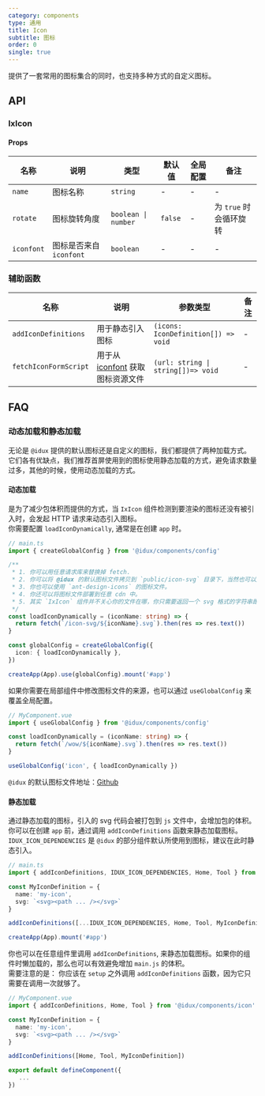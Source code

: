 ```yaml
---
category: components
type: 通用
title: Icon
subtitle: 图标
order: 0
single: true
---
```


提供了一套常用的图标集合的同时，也支持多种方式的自定义图标。

## API

### IxIcon

#### Props

| 名称 | 说明 | 类型  | 默认值 | 全局配置 | 备注 |
| --- | --- | --- | --- | --- | --- |
| `name`| 图标名称 | `string` | - | - | - |
| `rotate` | 图标旋转角度 | `boolean \| number` | `false` | - |  为 `true` 时会循环旋转 |
| `iconfont` | 图标是否来自 `iconfont` | `boolean` | - | - | - |

### 辅助函数

| 名称 | 说明 | 参数类型 | 备注 |
| --- | --- | --- | --- |
| `addIconDefinitions` | 用于静态引入图标 | `(icons: IconDefinition[]) => void` | - |
| `fetchIconFormScript` | 用于从 [iconfont](https://www.iconfont.cn) 获取图标资源文件 | `(url: string \| string[])=> void` | - |

## FAQ

### 动态加载和静态加载

无论是 `@idux` 提供的默认图标还是自定义的图标，我们都提供了两种加载方式。  
它们各有优缺点，我们推荐首屏使用到的图标使用静态加载的方式，避免请求数量过多，其他的时候，使用动态加载的方式。

#### 动态加载

是为了减少包体积而提供的方式，当 `IxIcon` 组件检测到要渲染的图标还没有被引入时，会发起 HTTP 请求来动态引入图标。  
你需要配置 `loadIconDynamically`, 通常是在创建 `app` 时。

```ts
// main.ts
import { createGlobalConfig } from '@idux/components/config'

/**
 * 1. 你可以用任意请求库来替换掉 fetch.
 * 2. 你可以将 @idux 的默认图标文件拷贝到 `public/icon-svg` 目录下，当然也可以是任意其他目录. 记得替换掉请求 url 的路径即可。
 * 3. 你也可以使用 `ant-design-icons` 的图标文件。
 * 4. 你还可以将图标文件部署到任意 cdn 中。
 * 5. 其实 `IxIcon` 组件并不关心你的文件在哪，你只需要返回一个 svg 格式的字符串即可。
 */
const loadIconDynamically = (iconName: string) => {
  return fetch(`/icon-svg/${iconName}.svg`).then(res => res.text())
}

const globalConfig = createGlobalConfig({
  icon: { loadIconDynamically },
})

createApp(App).use(globalConfig).mount('#app')
```

如果你需要在局部组件中修改图标文件的来源，也可以通过 `useGlobalConfig` 来覆盖全局配置。

```ts
// MyComponent.vue
import { useGlobalConfig } from '@idux/components/config'

const loadIconDynamically = (iconName: string) => {
  return fetch(`/wow/${iconName}.svg`).then(res => res.text())
}

useGlobalConfig('icon', { loadIconDynamically })
```

`@idux` 的默认图标文件地址：[Github](https://github.com/IDuxFE/idux/tree/main/scripts/gulp/icons/assets)

#### 静态加载

通过静态加载的图标，引入的 svg 代码会被打包到 `js` 文件中，会增加包的体积。  
你可以在创建 `app` 前，通过调用 `addIconDefinitions` 函数来静态加载图标。  
`IDUX_ICON_DEPENDENCIES` 是 `@idux` 的部分组件默认所使用到图标，建议在此时静态引入。

```ts
// main.ts
import { addIconDefinitions, IDUX_ICON_DEPENDENCIES, Home, Tool } from '@idux/components/icon'

const MyIconDefinition = {
  name: 'my-icon',
  svg: `<svg><path ... /></svg>`
}

addIconDefinitions([...IDUX_ICON_DEPENDENCIES, Home, Tool, MyIconDefinition])

createApp(App).mount('#app')
```

你也可以在任意组件里调用 `addIconDefinitions`, 来静态加载图标。如果你的组件时懒加载的，那么也可以有效避免增加 `main.js` 的体积。  
需要注意的是： 你应该在 `setup` 之外调用 `addIconDefinitions` 函数，因为它只需要在调用一次就够了。

```ts
// MyComponent.vue
import { addIconDefinitions, Home, Tool } from '@idux/components/icon'

const MyIconDefinition = {
  name: 'my-icon',
  svg: `<svg><path ... /></svg>`
}

addIconDefinitions([Home, Tool, MyIconDefinition])

export default defineComponent({
   ...
})
```
